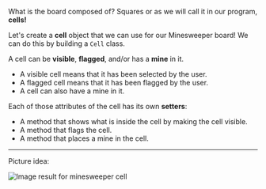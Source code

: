 <!--title={Cell}-->

<!--badge={Software Engineering:100}-->

<!--concepts={using_objects.mdx,class_variables.mdx,getter_setter_deleter.mdx}-->

What is the board composed of? Squares or as we will call it in our program, **cells!**

Let's create a **cell** object that we can use for our Minesweeper board! We can do this by building a `Cell` class. 

A cell can be **visible**, **flagged**, and/or has a **mine** in it. 

- A visible cell means that it has been selected by the user.
- A flagged cell means that it has been flagged by the user. 
- A cell can also have a mine in it. 

Each of those attributes of the cell has its own **setters**:

- A method that shows what is inside the cell by making the cell visible.
- A method that flags the cell.
- A method that places a mine in the cell. 

-------------------------------------------------------------------------------------------------------

Picture idea:

 ![Image result for minesweeper cell](https://i-cdn.phonearena.com/images/article/51145-image/Classic-Minesweeper-game-is-available-for-free-on-Android-and-iOS.jpg)